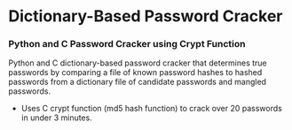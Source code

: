 # Dictionary-Based Password Cracker

### Python and C Password Cracker using Crypt Function

Python and C dictionary-based password cracker that determines true passwords by comparing a file of known password hashes to hashed passwords from a dictionary file of candidate passwords and mangled passwords.

* Uses C crypt function (md5 hash function) to crack over 20 passwords in under 3 minutes.
